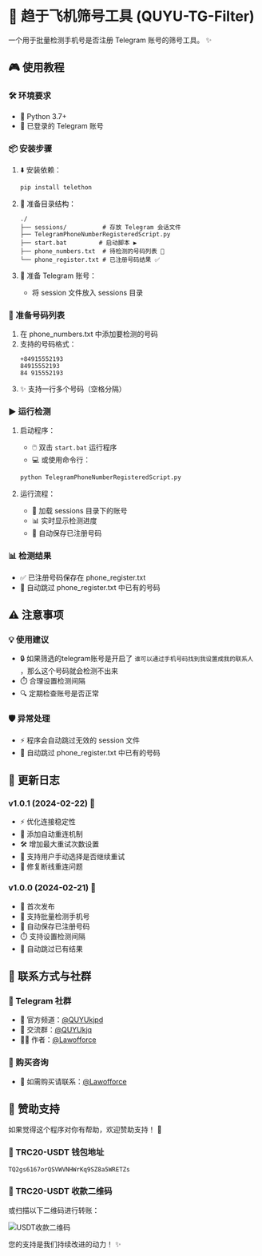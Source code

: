 # 🚀 趋于飞机筛号工具 (QUYU-TG-Filter)

一个用于批量检测手机号是否注册 Telegram 账号的筛号工具。 ✨

## 🎮 使用教程

### 🛠️ 环境要求
- 🐍 Python 3.7+
- 📱 已登录的 Telegram 账号

### 📦 安装步骤
1. ⬇️ 安装依赖：
   ```bash
   pip install telethon
   ```

2. 📂 准备目录结构：
   ```
   ./
   ├── sessions/          # 存放 Telegram 会话文件
   ├── TelegramPhoneNumberRegisteredScript.py
   ├── start.bat         # 启动脚本 ▶️
   ├── phone_numbers.txt  # 待检测的号码列表 📝
   └── phone_register.txt # 已注册号码结果 ✅
   ```

3. 🔐 准备 Telegram 账号：
   - 将 session 文件放入 sessions 目录

### 📝 准备号码列表
1. 在 phone_numbers.txt 中添加要检测的号码
2. 支持的号码格式：
   ```
   +84915552193
   84915552193
   84 915552193
   ```
3. ✨ 支持一行多个号码（空格分隔）

### ▶️ 运行检测
1. 启动程序：
   - 🖱️ 双击 `start.bat` 运行程序
   - 💻 或使用命令行：
   ```bash
   python TelegramPhoneNumberRegisteredScript.py
   ```

2. 运行流程：
   - 🔄 加载 sessions 目录下的账号
   - 📊 实时显示检测进度
   - 💾 自动保存已注册号码

### 📊 检测结果
- ✅ 已注册号码保存在 phone_register.txt
- 🔄 自动跳过 phone_register.txt 中已有的号码

## ⚠️ 注意事项

### 💡 使用建议
- 🔒 如果筛选的telegram账号是开启了 `谁可以通过手机号码找到我设置成我的联系人` ，那么这个号码就会检测不出来
- ⏱️ 合理设置检测间隔
- 🔍 定期检查账号是否正常

### 🛡️ 异常处理
- ⚡ 程序会自动跳过无效的 session 文件
- 🔄 自动跳过 phone_register.txt 中已有的号码

## 📝 更新日志

### v1.0.1 (2024-02-22) 🔧
- ⚡ 优化连接稳定性
- 🔄 添加自动重连机制
- 🛠️ 增加最大重试次数设置
- 👥 支持用户手动选择是否继续重试
- 🐛 修复断线重连问题

### v1.0.0 (2024-02-21) 🎉
- 🌟 首次发布
- 📱 支持批量检测手机号
- 💾 自动保存已注册号码
- ⏱️ 支持设置检测间隔
- 🔄 自动跳过已有结果

## 📱 联系方式与社群

### 🌟 Telegram 社群
- 📢 官方频道：[@QUYUkjpd](https://t.me/QUYUkjpd)
- 👥 交流群：[@QUYUkjq](https://t.me/QUYUkjq)
- 👨‍💻 作者：[@Lawofforce](https://t.me/Lawofforce)

### 🎯 购买咨询
- 💫 如需购买请联系：[@Lawofforce](https://t.me/Lawofforce)

## 💝 赞助支持

如果觉得这个程序对你有帮助，欢迎赞助支持！ 🌟

### 💎 TRC20-USDT 钱包地址

```bash
TQ2gs6167orQSVWVNHWrKq9SZ8a5WRETZs
```

### 📲 TRC20-USDT 收款二维码

或扫描以下二维码进行转账：

![USDT收款二维码](https://quickchart.io/qr?text=TQ2gs6167orQSVWVNHWrKq9SZ8a5WRETZs&size=200)

您的支持是我们持续改进的动力！ ✨
